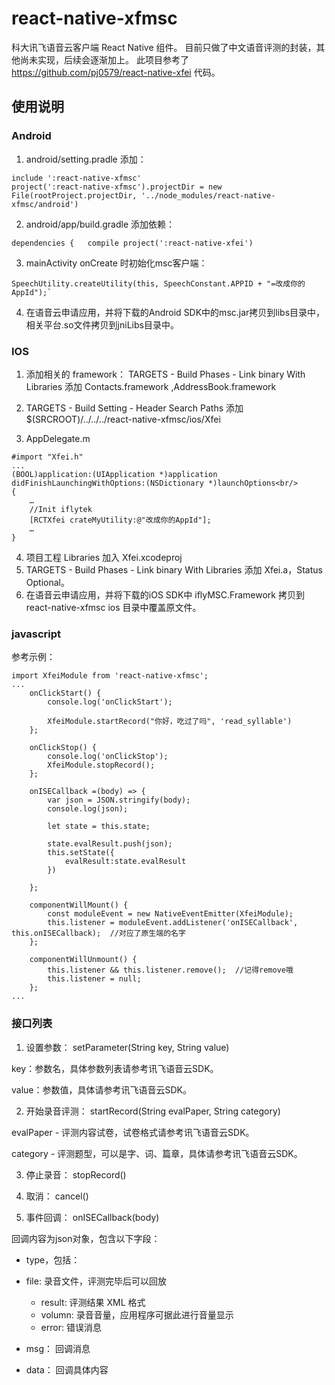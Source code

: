 # react-native-xfmsc
科大讯飞语音云客户端 React Native 组件。
目前只做了中文语音评测的封装，其他尚未实现，后续会逐渐加上。
此项目参考了 https://github.com/pj0579/react-native-xfei 代码。

## 使用说明
### Android
1. android/setting.pradle 添加：
```
include ':react-native-xfmsc'
project(':react-native-xfmsc').projectDir = new File(rootProject.projectDir, '../node_modules/react-native-xfmsc/android')
```

2. android/app/build.gradle 添加依赖：
```
dependencies {   compile project(':react-native-xfei')
```

3. mainActivity onCreate 时初始化msc客户端：
```
SpeechUtility.createUtility(this, SpeechConstant.APPID + "=改成你的AppId");`
```

4. 在语音云申请应用，并将下载的Android SDK中的msc.jar拷贝到libs目录中，相关平台.so文件拷贝到jniLibs目录中。

### IOS

1. 添加相关的 framework：
TARGETS - Build Phases - Link binary With Libraries 
添加 Contacts.framework ,AddressBook.framework

2. TARGETS - Build Setting - Header Search Paths
添加 $(SRCROOT)/../../../react-native-xfmsc/ios/Xfei

3. AppDelegate.m
```
#import "Xfei.h"
...
(BOOL)application:(UIApplication *)application didFinishLaunchingWithOptions:(NSDictionary *)launchOptions<br/>
{
    …
    //Init iflytek
    [RCTXfei crateMyUtility:@"改成你的AppId"];
    …
}
```

4. 项目工程 Libraries 加入 Xfei.xcodeproj
5. TARGETS - Build Phases - Link binary With Libraries 添加 Xfei.a，Status Optional。
6. 在语音云申请应用，并将下载的iOS SDK中 iflyMSC.Framework 拷贝到 react-native-xfmsc ios 目录中覆盖原文件。

### javascript

参考示例：
```
import XfeiModule from 'react-native-xfmsc';
...
    onClickStart() {
        console.log('onClickStart');

        XfeiModule.startRecord("你好，吃过了吗", 'read_syllable')
    };

    onClickStop() {
        console.log('onClickStop');
        XfeiModule.stopRecord();
    };

    onISECallback =(body) => {
        var json = JSON.stringify(body);
        console.log(json);

        let state = this.state;

        state.evalResult.push(json);
        this.setState({
            evalResult:state.evalResult
        })

    };

    componentWillMount() {
        const moduleEvent = new NativeEventEmitter(XfeiModule);
        this.listener = moduleEvent.addListener('onISECallback', this.onISECallback);  //对应了原生端的名字
    };

    componentWillUnmount() {
        this.listener && this.listener.remove();  //记得remove哦
        this.listener = null;
    };
...    
```

### 接口列表

1. 设置参数：
setParameter(String key, String value)

key：参数名，具体参数列表请参考讯飞语音云SDK。

value：参数值，具体请参考讯飞语音云SDK。

2. 开始录音评测：
startRecord(String evalPaper, String category)

evalPaper - 评测内容试卷，试卷格式请参考讯飞语音云SDK。

category - 评测题型，可以是字、词、篇章，具体请参考讯飞语音云SDK。

3. 停止录音：
stopRecord()

4. 取消：
cancel()

5. 事件回调：
onISECallback(body)

回调内容为json对象，包含以下字段：
- type，包括：
- file: 录音文件，评测完毕后可以回放
  - result: 评测结果 XML 格式
  - volumn: 录音音量，应用程序可据此进行音量显示
  - error: 错误消息

- msg： 回调消息
- data： 回调具体内容

